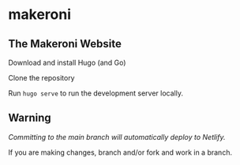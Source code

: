 # makeroni
## The Makeroni Website

Download and install Hugo (and Go)

Clone the repository

Run `hugo serve` to run the development server locally.

## Warning

*Committing to the main branch will automatically deploy to Netlify.*

If you are making changes, branch and/or fork and work in a branch.

